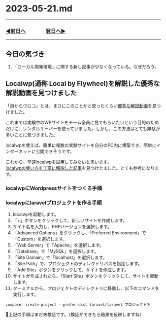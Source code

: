 # 2023-05-21.md
---
### [◀️前日へ](https://github.com/yuasys/chatty-journal/blob/main/2023/05/2023-05-20.md)&emsp;&emsp;&emsp;&emsp;[翌日へ▶️](https://github.com/yuasys/chatty-journal/blob/main/2023/05/2023-05-22.md)
---

## 今日の気づき
1. 「ローカル開発環境」に関する新し記事が少なくなっている。なぜだろう。

Localwp(通称 Local by Flywheel)を解説した優秀な解説動画を見つけました
--

「目からウロコ」とは、まさにこのことかと思ったくらい[優秀な解説動画](https://youtu.be/qxCIuLl4QN0)を見つけました。  

これまでは実験中のWPサイトをチーム全員に見てもらいたいという目的のためだけに、レンタルサーバーを使っていました。しかし、この方法はとても無駄が多いことに気づきました。  

localwpを使えば、簡単に複数の実験サイトを自分のPC内に構築でき、簡単にインターネットに公開できそうです。  

これから、早速localwpを試用してみたいと思います。  
[localwpの使い方を丁寧に解説した記事](https://wpmake.jp/contents/knowledge/construct/about_local/#%E3%80%8CLocal%E3%80%8D%E3%81%A7WordPress%E3%81%AE%E8%A8%AD%E5%AE%9A%E3%82%92%E3%81%8A%E3%81%93%E3%81%AA%E3%81%86)を見つけたました。とても参考になります。

### localwpにWordpressサイトをつくる手順

### localwpにlaravelプロジェクトを作る手順

1. localwpを起動します。
1. 「+」ボタンをクリックして、新しいサイトを作成します。
1. サイト名を入力し、PHPバージョンを選択します。
1. 「Advanced Options」をクリックし、「Preferred Environment」で「Custom」を選択します。
1. 「Web Server」で「Apache」を選択します。
1. 「Database」で「MySQL」を選択します。
1. 「Site Domain」で「localhost」を選択します。
1. 「Site Path」で、プロジェクトのディレクトリパスを指定します。
1. 「Add Site」ボタンをクリックして、サイトを作成します。
1. サイトが作成されたら、「Start Site」ボタンをクリックして、サイトを起動します。
1. ターミナルから、プロジェクトのディレクトリに移動し、以下のコマンドを実行します。

```bash=
composer create-project --prefer-dist laravel/laravel プロジェクト名
```

📌上記の手順はまだ未検証です。（検証ができたら結果を反映しますね）

